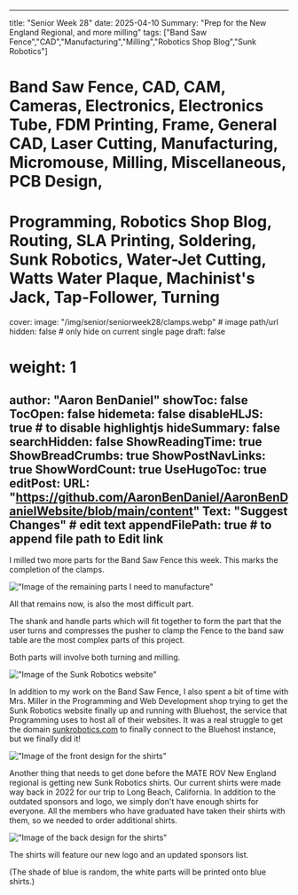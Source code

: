 
---
title: "Senior Week 28"
date: 2025-04-10
Summary: "Prep for the New England Regional, and more milling"
tags: ["Band Saw Fence","CAD","Manufacturing","Milling","Robotics Shop Blog","Sunk Robotics"]
# Band Saw Fence, CAD, CAM, Cameras, Electronics, Electronics Tube, FDM Printing, Frame, General CAD, Laser Cutting, Manufacturing, Micromouse, Milling, Miscellaneous, PCB Design,
# Programming, Robotics Shop Blog, Routing, SLA Printing, Soldering, Sunk Robotics, Water-Jet Cutting, Watts Water Plaque, Machinist's Jack, Tap-Follower, Turning
cover:
    image: "/img/senior/seniorweek28/clamps.webp" # image path/url
    hidden: false # only hide on current single page
draft: false

# weight: 1
author: "Aaron BenDaniel"
showToc: false
TocOpen: false
hidemeta: false
disableHLJS: true # to disable highlightjs
hideSummary: false
searchHidden: false
ShowReadingTime: true
ShowBreadCrumbs: true
ShowPostNavLinks: true
ShowWordCount: true
UseHugoToc: true
editPost:
    URL: "https://github.com/AaronBenDaniel/AaronBenDanielWebsite/blob/main/content"
    Text: "Suggest Changes" # edit text
    appendFilePath: true # to append file path to Edit link
---

I milled two more parts for the Band Saw Fence this week. This marks the completion of the clamps.

!["Image of the remaining parts I need to manufacture"](/img/senior/seniorweek28/drawing.webp)

All that remains now, is also the most difficult part.

The shank and handle parts which will fit together to form the part that the user turns and compresses the pusher to clamp the Fence to the band saw table are the most complex parts of this project.

Both parts will involve both turning and milling.

!["Image of the Sunk Robotics website"](/img/senior/seniorweek28/website.webp)

In addition to my work on the Band Saw Fence, I also spent a bit of time with Mrs. Miller in the Programming and Web Development shop trying to get the Sunk Robotics website finally up and running with Bluehost, the service that Programming uses to host all of their websites. It was a real struggle to get the domain [sunkrobotics.com](https://sunkrobotics.com) to finally connect to the Bluehost instance, but we finally did it!

!["Image of the front design for the shirts"](/img/senior/seniorweek28/front.webp)

Another thing that needs to get done before the MATE ROV New England regional is getting new Sunk Robotics shirts. Our current shirts were made way back in 2022 for our trip to Long Beach, California. In addition to the outdated sponsors and logo, we simply don't have enough shirts for everyone. All the members who have graduated have taken their shirts with them, so we needed to order additional shirts.

!["Image of the back design for the shirts"](/img/senior/seniorweek28/back.webp)

The shirts will feature our new logo and an updated sponsors list.

(The shade of blue is random, the white parts will be printed onto blue shirts.)